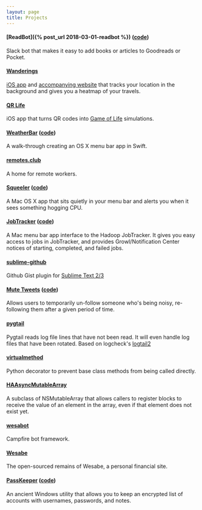 ```yaml
---
layout: page
title: Projects
---
```

#### [ReadBot]({% post_url 2018-03-01-readbot %}) ([code](https://github.com/bgreenlee/readbot))

Slack bot that makes it easy to add books or articles to Goodreads or Pocket.

#### [Wanderings](https://wanderin.gs/about)

[iOS app](https://itunes.apple.com/us/app/wanderings-travel-tracking/id1292503352?ls=1&mt=8) and [accompanying website](https://wanderin.gs) that tracks your location in the background and gives you a heatmap of your travels.

#### [QR Life](https://itunes.apple.com/us/app/qr-life/id1061418370?mt=8)

iOS app that turns QR codes into [Game of Life](https://en.wikipedia.org/wiki/Conway%27s_Game_of_Life) simulations.

#### [WeatherBar](http://footle.org/WeatherBar/) ([code](https://github.com/bgreenlee/WeatherBar))

A walk-through creating an OS X menu bar app in Swift.

#### [remotes.club](https://www.remotes.club/)

A home for remote workers.

#### [Squeeler](http://footle.org/Squeeler/) ([code](https://github.com/bgreenlee/Squeeler))

A Mac OS X app that sits quietly in your menu bar and alerts you when it sees something hogging CPU.

#### [JobTracker](http://footle.org/JobTracker/) ([code](https://github.com/bgreenlee/JobTracker))

A Mac menu bar app interface to the Hadoop JobTracker. It gives you easy access to jobs in JobTracker, and provides Growl/Notification Center notices of starting, completed, and failed jobs.

#### [sublime-github](https://github.com/bgreenlee/sublime-github)

Github Gist plugin for [Sublime Text 2/3](http://www.sublimetext.com/)

#### [Mute Tweets](http://mutetweets.com) ([code](https://github.com/bgreenlee/mutetweets))

Allows users to temporarily un-follow someone who's being noisy, re-following them after a given period of time.

#### [pygtail](https://github.com/bgreenlee/pygtail)

Pygtail reads log file lines that have not been read. It will even handle log files that have been rotated. Based on logcheck's [logtail2](http://logcheck.org)

#### [virtualmethod](https://github.com/bgreenlee/virtualmethod)

Python decorator to prevent base class methods from being called directly.

#### [HAAsyncMutableArray](https://github.com/hackarts/HAAsyncMutableArray)

A subclass of NSMutableArray that allows callers to register blocks to receive the value of an element in the array, even if that element does not exist yet.

#### [wesabot](https://github.com/hackarts/wesabot)

Campfire bot framework.

#### [Wesabe](https://github.com/wesabe)

The open-sourced remains of Wesabe, a personal financial site.

#### [PassKeeper](http://passkeeper.com) ([code](https://github.com/bgreenlee/PassKeeper))

An ancient Windows utility that allows you to keep an encrypted list of accounts with usernames, passwords, and notes.

